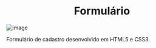 <h1 align="center">Formulário</h1>

![image](https://user-images.githubusercontent.com/112425995/201187749-c9cd6ba3-d185-42bc-8ffb-687abb2b0f0e.png)

Formulário de cadastro desenvolvido em HTML5 e CSS3.
